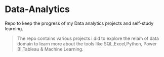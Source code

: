 # Data-Analytics
Repo to keep the progress of my Data analytics projects and self-study learning.

> The repo contains various projects i did to explore the relam of data domain to learn more about the tools like SQL,Excel,Python, Power BI,Tableau & Machine Learning.
